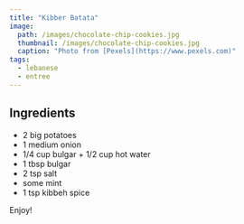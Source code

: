 ```yaml
---
title: "Kibber Batata"
image: 
  path: /images/chocolate-chip-cookies.jpg
  thumbnail: /images/chocolate-chip-cookies.jpg
  caption: "Photo from [Pexels](https://www.pexels.com)"
tags:
  - lebanese
  - entree
---
```


## Ingredients

* 2 big potatoes
* 1 medium onion
* 1/4 cup bulgar + 1/2 cup hot water
* 1 tbsp bulgar
* 2 tsp salt
* some mint
* 1 tsp kibbeh spice

Enjoy!
